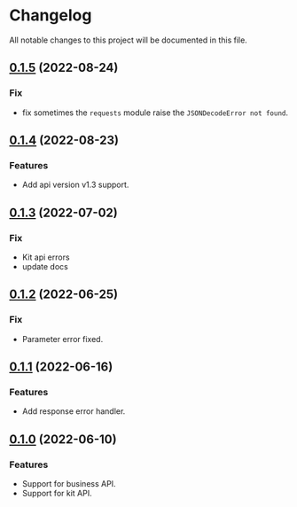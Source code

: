 # Changelog

All notable changes to this project will be documented in this file.

## [0.1.5](https://github.com/sns-sdks/python-tiktok/v0.1.5) (2022-08-24)

### Fix

- fix sometimes the `requests` module raise the `JSONDecodeError not found`. 

## [0.1.4](https://github.com/sns-sdks/python-tiktok/v0.1.4) (2022-08-23)

### Features

- Add api version v1.3 support.

## [0.1.3](https://github.com/sns-sdks/python-tiktok/v0.1.3) (2022-07-02)

### Fix

- Kit api errors
- update docs

## [0.1.2](https://github.com/sns-sdks/python-tiktok/v0.1.2) (2022-06-25)

### Fix

- Parameter error fixed.

## [0.1.1](https://github.com/sns-sdks/python-tiktok/v0.1.1) (2022-06-16)

### Features

- Add response error handler.

## [0.1.0](https://github.com/sns-sdks/python-tiktok/v0.1.0) (2022-06-10)

### Features

- Support for business API.
- Support for kit API.
